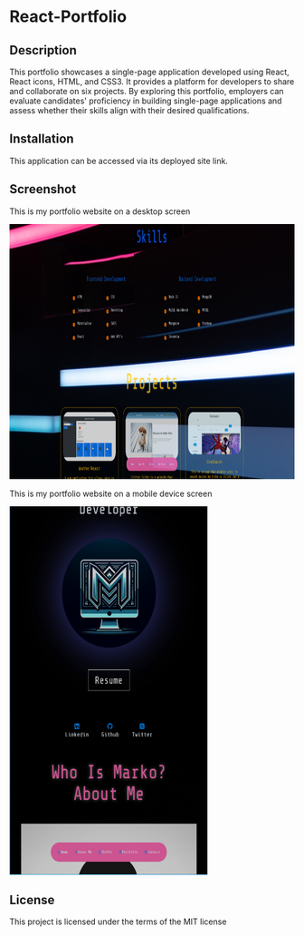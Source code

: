 # React-Portfolio

## Description
This portfolio showcases a single-page application developed using React, React icons, HTML, and CSS3. It provides a platform 
for developers to share and collaborate on six projects. By exploring this portfolio, employers can evaluate candidates' proficiency 
in building single-page applications and assess whether their skills align with their desired qualifications.

## Installation
This application can be accessed via its deployed site link.

## Screenshot
<p>This is my portfolio website on a desktop screen</p> 
<img src ="desktop.png" width="650"  height="450">
 <p>This is my portfolio website on a mobile device screen</p>
<img src ="mobile.png" width="350"  height="650">

## License
This project is licensed under the terms of the MIT license
